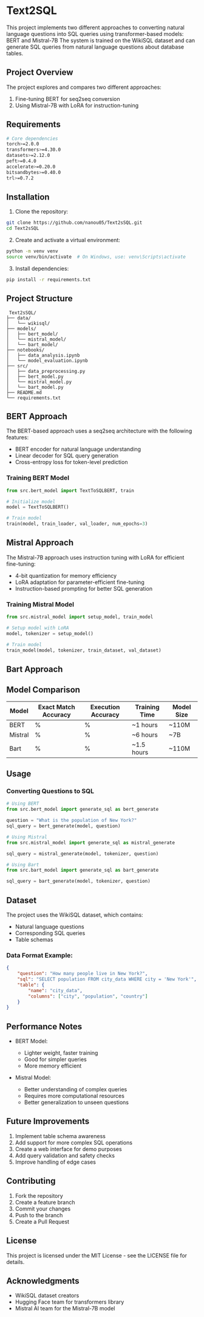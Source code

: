 # Text2SQL
This project implements two different approaches to converting natural language questions into SQL queries using transformer-based models:
BERT and Mistral-7B
The system is trained on the WikiSQL dataset and can generate SQL queries from natural language questions about database tables.

## Project Overview

The project explores and compares two different approaches:
1. Fine-tuning BERT for seq2seq conversion
2. Using Mistral-7B with LoRA for instruction-tuning

## Requirements

```bash
# Core dependencies
torch>=2.0.0
transformers>=4.30.0
datasets>=2.12.0
peft>=0.4.0
accelerate>=0.20.0
bitsandbytes>=0.40.0
trl>=0.7.2
```

## Installation

1. Clone the repository:
```bash
git clone https://github.com/nanou05/Text2sSQL.git
cd Text2sSQL
```

2. Create and activate a virtual environment:
```bash
python -m venv venv
source venv/bin/activate  # On Windows, use: venv\Scripts\activate
```

3. Install dependencies:
```bash
pip install -r requirements.txt
```

## Project Structure

```
 Text2sSQL/
├── data/
│   └── wikisql/
├── models/
│   ├── bert_model/
│   └── mistral_model/
│   └── bart_model/
├── notebooks/
│   ├── data_analysis.ipynb
│   └── model_evaluation.ipynb
├── src/
│   ├── data_preprocessing.py
│   ├── bert_model.py
│   └── mistral_model.py
│   └── bart_model.py
├── README.md
└── requirements.txt
```

## BERT Approach

The BERT-based approach uses a seq2seq architecture with the following features:
- BERT encoder for natural language understanding
- Linear decoder for SQL query generation
- Cross-entropy loss for token-level prediction

### Training BERT Model

```python
from src.bert_model import TextToSQLBERT, train

# Initialize model
model = TextToSQLBERT()

# Train model
train(model, train_loader, val_loader, num_epochs=3)
```

## Mistral Approach

The Mistral-7B approach uses instruction tuning with LoRA for efficient fine-tuning:
- 4-bit quantization for memory efficiency
- LoRA adaptation for parameter-efficient fine-tuning
- Instruction-based prompting for better SQL generation

### Training Mistral Model

```python
from src.mistral_model import setup_model, train_model

# Setup model with LoRA
model, tokenizer = setup_model()

# Train model
train_model(model, tokenizer, train_dataset, val_dataset)
```
## Bart Approach

## Model Comparison

| Model | Exact Match Accuracy | Execution Accuracy | Training Time | Model Size |
|-------|---------------------|-------------------|---------------|------------|
| BERT  | %                 | %               | ~1 hours      | ~110M      |
| Mistral| %                | %               | ~6 hours      | ~7B        |
| Bart| %                | %               | ~1.5 hours      | ~110M        |

## Usage

### Converting Questions to SQL

```python
# Using BERT
from src.bert_model import generate_sql as bert_generate

question = "What is the population of New York?"
sql_query = bert_generate(model, question)

# Using Mistral
from src.mistral_model import generate_sql as mistral_generate

sql_query = mistral_generate(model, tokenizer, question)

# Using Bart
from src.bart_model import generate_sql as bart_generate

sql_query = bart_generate(model, tokenizer, question)
```

## Dataset

The project uses the WikiSQL dataset, which contains:
- Natural language questions
- Corresponding SQL queries
- Table schemas

### Data Format Example:

```json
{
    "question": "How many people live in New York?",
    "sql": "SELECT population FROM city_data WHERE city = 'New York'",
    "table": {
        "name": "city_data",
        "columns": ["city", "population", "country"]
    }
}
```

## Performance Notes

- BERT Model:
  - Lighter weight, faster training
  - Good for simpler queries
  - More memory efficient

- Mistral Model:
  - Better understanding of complex queries
  - Requires more computational resources
  - Better generalization to unseen questions

## Future Improvements

1. Implement table schema awareness
2. Add support for more complex SQL operations
3. Create a web interface for demo purposes
4. Add query validation and safety checks
5. Improve handling of edge cases

## Contributing

1. Fork the repository
2. Create a feature branch
3. Commit your changes
4. Push to the branch
5. Create a Pull Request

## License

This project is licensed under the MIT License - see the LICENSE file for details.

## Acknowledgments

- WikiSQL dataset creators
- Hugging Face team for transformers library
- Mistral AI team for the Mistral-7B model
